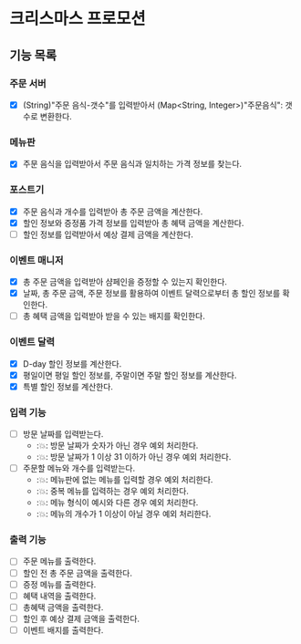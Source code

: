 # 크리스마스 프로모션

## 기능 목록

### 주문 서버
- [X] (String)"주문 음식-갯수"를 입력받아서 (Map<String, Integer>)"주문음식": 갯수로 변환한다.

### 메뉴판
- [X] 주문 음식을 입력받아서 주문 음식과 일치하는 가격 정보를 찾는다.

### 포스트기
- [X] 주문 음식과 개수를 입력받아 총 주문 금액을 계산한다.
- [X] 할인 정보와 증정품 가격 정보를 입력받아 총 혜택 금액을 계산한다.
- [ ] 할인 정보를 입력받아서 예상 결제 금액을 계산한다.

### 이벤트 매니저
- [X] 총 주문 금액을 입력받아 샴페인을 증정할 수 있는지 확인한다.
- [X] 날짜, 총 주문 금액, 주문 정보를 활용하여 이벤트 달력으로부터 총 할인 정보를 확인한다.
- [ ] 총 혜택 금액을 입력받아 받을 수 있는 배지를 확인한다.

### 이벤트 달력
- [X] D-day 할인 정보를 계산한다.
- [X] 평일이면 평일 할인 정보를, 주말이면 주말 할인 정보를 계산한다.
- [X] 특별 할인 정보를 계산한다.

### 입력 기능
- [ ] 방문 날짜를 입력받는다.
  - ::boom:: 방문 날짜가 숫자가 아닌 경우 예외 처리한다.
  - ::boom:: 방문 날짜가 1 이상 31 이하가 아닌 경우 예외 처리한다.
- [ ] 주문할 메뉴와 개수를 입력받는다.
  - ::boom:: 메뉴판에 없는 메뉴를 입력할 경우 예외 처리한다.
  - ::boom:: 중복 메뉴를 입력하는 경우 예외 처리한다.
  - ::boom:: 메뉴 형식이 예시와 다른 경우 예외 처리한다.
  - ::boom:: 메뉴의 개수가 1 이상이 아닐 경우 예외 처리한다.

### 출력 기능
- [ ] 주문 메뉴를 출력한다.
- [ ] 할인 전 총 주문 금액을 출력한다.
- [ ] 증정 메뉴를 출력한다.
- [ ] 혜택 내역을 출력한다.
- [ ] 총혜택 금액을 출력한다.
- [ ] 할인 후 예상 결제 금액을 출력한다.
- [ ] 이벤트 배지를 출력한다.
